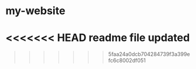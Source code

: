 # my-website

<<<<<<< HEAD
readme file updated
=======

>>>>>>> 5faa24a0dcb704284739f3a399efc6c8002df051
